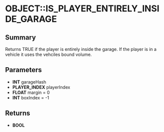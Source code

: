 # OBJECT::IS_PLAYER_ENTIRELY_INSIDE_GARAGE

## Summary
Returns TRUE if the player is entirely inside the garage.  If the player is in a vehicle it uses the vehciles bound volume.

## Parameters
* **INT** garageHash
* **PLAYER_INDEX** playerIndex
* **FLOAT** margin = 0
* **INT** boxIndex = -1

## Returns
* **BOOL**